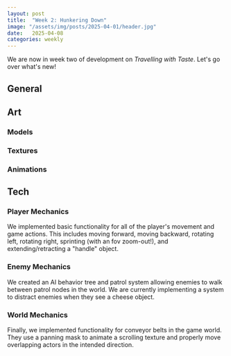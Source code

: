 ```yaml
---
layout: post
title:  "Week 2: Hunkering Down"
image: "/assets/img/posts/2025-04-01/header.jpg"
date:   2025-04-08
categories: weekly
---
```


We are now in week two of development on <i>Travelling with Taste</i>. Let's go over what's new!

## General

## Art

### Models

### Textures

### Animations

## Tech

### Player Mechanics

We implemented basic functionality for all of the player's movement and game actions. This includes moving forward, moving backward, rotating left, rotating right, sprinting (with an fov zoom-out!), and extending/retracting a "handle" object.

### Enemy Mechanics

We created an AI behavior tree and patrol system allowing enemies to walk between patrol nodes in the world. We are currently implementing a system to distract enemies when they see a cheese object.

### World Mechanics

Finally, we implemented functionality for conveyor belts in the game world. They use a panning mask to animate a scrolling texture and properly move overlapping actors in the intended direction.